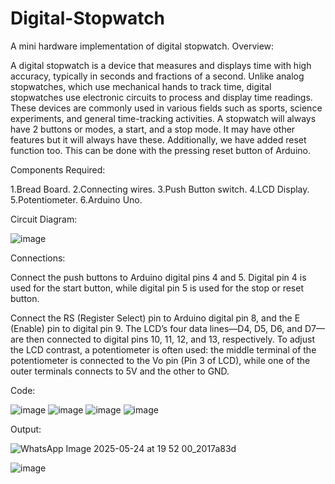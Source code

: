 # Digital-Stopwatch
A mini hardware implementation of digital stopwatch.
Overview:

A digital stopwatch is a device that measures and displays time with high accuracy, typically in seconds and fractions of a second. Unlike analog stopwatches, which use mechanical hands to track time, digital stopwatches use electronic circuits to process and display time readings. These devices are commonly used in various fields such as sports, science experiments, and general time-tracking activities.
A stopwatch will always have 2 buttons or modes, a start, and a stop mode. It may have other features but it will always have these. Additionally, we have added reset function too. This can be done with the pressing reset button of Arduino.

Components Required:

1.Bread Board.
2.Connecting wires.
3.Push Button switch.
4.LCD Display.
5.Potentiometer.
6.Arduino Uno.

Circuit Diagram:

![image](https://github.com/user-attachments/assets/471ce920-d710-4a0d-b002-7b0aef9a78be)

Connections:

Connect the push buttons to Arduino digital pins 4 and 5. 
Digital pin 4 is used for the start button, while digital pin 5 is used for the stop or reset button.

Connect the RS (Register Select) pin to Arduino digital pin 8, and the E (Enable) pin to digital pin 9. 
The LCD’s four data lines—D4, D5, D6, and D7—are then connected to digital pins 10, 11, 12, and 13, respectively.
To adjust the LCD contrast, a potentiometer is often used: 
the middle terminal of the potentiometer is connected to the Vo pin (Pin 3 of LCD), while one of the outer terminals connects to 5V and the other to GND.

Code:

![image](https://github.com/user-attachments/assets/c206b7d4-3637-476c-b468-18635e60c87f)
![image](https://github.com/user-attachments/assets/26abeb64-8ece-4152-b74f-1ef08d053fa0)
![image](https://github.com/user-attachments/assets/f9fe0632-00cf-4f83-94d2-972ef8940a19)
![image](https://github.com/user-attachments/assets/a24da308-e230-4846-990b-cc152c89cf08)

Output:

![WhatsApp Image 2025-05-24 at 19 52 00_2017a83d](https://github.com/user-attachments/assets/c1ee5f97-81f7-48e1-b77d-3f96a60a540a)

![image](https://github.com/user-attachments/assets/2d883e89-61ca-4350-a259-fdfd06dc3503)












      

 
